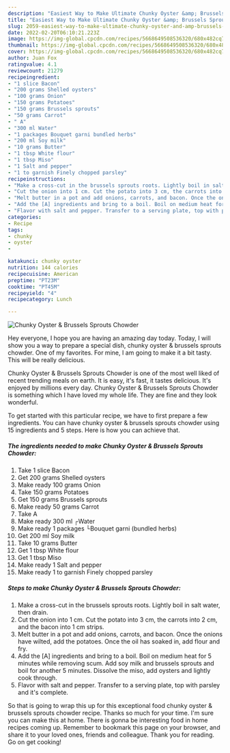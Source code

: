 ```yaml
---
description: "Easiest Way to Make Ultimate Chunky Oyster &amp; Brussels Sprouts Chowder"
title: "Easiest Way to Make Ultimate Chunky Oyster &amp; Brussels Sprouts Chowder"
slug: 2059-easiest-way-to-make-ultimate-chunky-oyster-and-amp-brussels-sprouts-chowder
date: 2022-02-20T06:10:21.223Z
image: https://img-global.cpcdn.com/recipes/5668649508536320/680x482cq70/chunky-oyster-brussels-sprouts-chowder-recipe-main-photo.jpg
thumbnail: https://img-global.cpcdn.com/recipes/5668649508536320/680x482cq70/chunky-oyster-brussels-sprouts-chowder-recipe-main-photo.jpg
cover: https://img-global.cpcdn.com/recipes/5668649508536320/680x482cq70/chunky-oyster-brussels-sprouts-chowder-recipe-main-photo.jpg
author: Juan Fox
ratingvalue: 4.1
reviewcount: 21279
recipeingredient:
- "1 slice Bacon"
- "200 grams Shelled oysters"
- "100 grams Onion"
- "150 grams Potatoes"
- "150 grams Brussels sprouts"
- "50 grams Carrot"
- " A"
- "300 ml Water"
- "1 packages Bouquet garni bundled herbs"
- "200 ml Soy milk"
- "10 grams Butter"
- "1 tbsp White flour"
- "1 tbsp Miso"
- "1 Salt and pepper"
- "1 to garnish Finely chopped parsley"
recipeinstructions:
- "Make a cross-cut in the brussels sprouts roots. Lightly boil in salt water, then drain."
- "Cut the onion into 1 cm. Cut the potato into 3 cm, the carrots into 2 cm, and the bacon into 1 cm strips."
- "Melt butter in a pot and add onions, carrots, and bacon. Once the onions have wilted, add the potatoes. Once the oil has soaked in, add flour and fry."
- "Add the [A] ingredients and bring to a boil. Boil on medium heat for 5 minutes while removing scum. Add soy milk and brussels sprouts and boil for another 5 minutes. Dissolve the miso, add oysters and lightly cook through."
- "Flavor with salt and pepper. Transfer to a serving plate, top with parsley and it's complete."
categories:
- Recipe
tags:
- chunky
- oyster
- 

katakunci: chunky oyster  
nutrition: 144 calories
recipecuisine: American
preptime: "PT23M"
cooktime: "PT45M"
recipeyield: "4"
recipecategory: Lunch

---
```



![Chunky Oyster & Brussels Sprouts Chowder](https://img-global.cpcdn.com/recipes/5668649508536320/680x482cq70/chunky-oyster-brussels-sprouts-chowder-recipe-main-photo.jpg)

Hey everyone, I hope you are having an amazing day today. Today, I will show you a way to prepare a special dish, chunky oyster & brussels sprouts chowder. One of my favorites. For mine, I am going to make it a bit tasty. This will be really delicious.

Chunky Oyster & Brussels Sprouts Chowder is one of the most well liked of recent trending meals on earth. It is easy, it's fast, it tastes delicious. It's enjoyed by millions every day. Chunky Oyster & Brussels Sprouts Chowder is something which I have loved my whole life. They are fine and they look wonderful.




To get started with this particular recipe, we have to first prepare a few ingredients. You can have chunky oyster & brussels sprouts chowder using 15 ingredients and 5 steps. Here is how you can achieve that.

<!--inarticleads1-->

##### The ingredients needed to make Chunky Oyster & Brussels Sprouts Chowder:

1. Take 1 slice Bacon
1. Get 200 grams Shelled oysters
1. Make ready 100 grams Onion
1. Take 150 grams Potatoes
1. Get 150 grams Brussels sprouts
1. Make ready 50 grams Carrot
1. Take  A
1. Make ready 300 ml ┌Water
1. Make ready 1 packages └Bouquet garni (bundled herbs)
1. Get 200 ml Soy milk
1. Take 10 grams Butter
1. Get 1 tbsp White flour
1. Get 1 tbsp Miso
1. Make ready 1 Salt and pepper
1. Make ready 1 to garnish Finely chopped parsley




<!--inarticleads2-->

##### Steps to make Chunky Oyster & Brussels Sprouts Chowder:

1. Make a cross-cut in the brussels sprouts roots. Lightly boil in salt water, then drain.
1. Cut the onion into 1 cm. Cut the potato into 3 cm, the carrots into 2 cm, and the bacon into 1 cm strips.
1. Melt butter in a pot and add onions, carrots, and bacon. Once the onions have wilted, add the potatoes. Once the oil has soaked in, add flour and fry.
1. Add the [A] ingredients and bring to a boil. Boil on medium heat for 5 minutes while removing scum. Add soy milk and brussels sprouts and boil for another 5 minutes. Dissolve the miso, add oysters and lightly cook through.
1. Flavor with salt and pepper. Transfer to a serving plate, top with parsley and it's complete.




So that is going to wrap this up for this exceptional food chunky oyster & brussels sprouts chowder recipe. Thanks so much for your time. I'm sure you can make this at home. There is gonna be interesting food in home recipes coming up. Remember to bookmark this page on your browser, and share it to your loved ones, friends and colleague. Thank you for reading. Go on get cooking!
